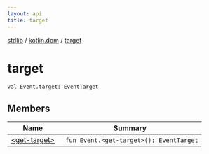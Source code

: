 ```yaml
---
layout: api
title: target
---
```

[stdlib](../../index.html) / [kotlin.dom](../index.html) / [target](index.html)

# target

```
val Event.target: EventTarget
```
## Members
| Name | Summary |
|------|---------|
|[&lt;get-target&gt;](_get-target_.html)|&nbsp;&nbsp;`fun Event.<get-target>(): EventTarget`<br>|
